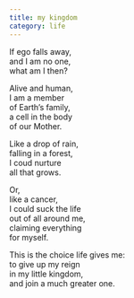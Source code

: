 ```yaml
---
title: my kingdom
category: life
---
```


If ego falls away,  
and I am no one,  
what am I then?  
  
Alive and human,  
I am a member  
of Earth’s family,  
a cell in the body  
of our Mother.  
  
Like a drop of rain,  
falling in a forest,  
I coud nurture  
all that grows.  
  
Or,   
like a cancer,  
I could suck the life  
out of all around me,  
claiming everything  
for myself.  
  
  
This is the choice life gives me:  
to give up my reign  
in my little kingdom,  
and join a much greater one.  
  
  
  
